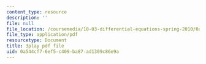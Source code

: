 ```yaml
---
content_type: resource
description: ''
file: null
file_location: /coursemedia/18-03-differential-equations-spring-2010/0a544cf76ef5c409ba87ad1309c86e9a_te6Mplq3DCU.pdf
file_type: application/pdf
resourcetype: Document
title: 3play pdf file
uid: 0a544cf7-6ef5-c409-ba87-ad1309c86e9a
---
```

